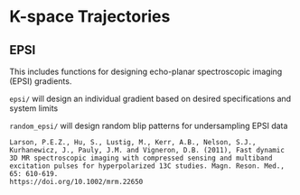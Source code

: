 # K-space Trajectories

## EPSI

This includes functions for designing echo-planar spectroscopic imaging (EPSI) gradients.

`epsi/` will design an individual gradient based on desired specifications and system limits

`random_epsi/` will design random blip patterns for undersampling EPSI data
```
Larson, P.E.Z., Hu, S., Lustig, M., Kerr, A.B., Nelson, S.J., Kurhanewicz, J., Pauly, J.M. and Vigneron, D.B. (2011), Fast dynamic 3D MR spectroscopic imaging with compressed sensing and multiband excitation pulses for hyperpolarized 13C studies. Magn. Reson. Med., 65: 610-619.
https://doi.org/10.1002/mrm.22650
```
